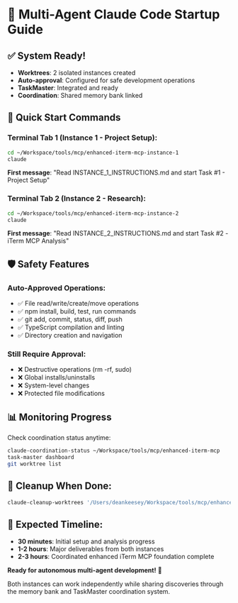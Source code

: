# 🚀 Multi-Agent Claude Code Startup Guide

## ✅ System Ready!
- **Worktrees**: 2 isolated instances created
- **Auto-approval**: Configured for safe development operations
- **TaskMaster**: Integrated and ready
- **Coordination**: Shared memory bank linked

## 🎯 Quick Start Commands

### Terminal Tab 1 (Instance 1 - Project Setup):
```bash
cd ~/Workspace/tools/mcp/enhanced-iterm-mcp-instance-1
claude
```
**First message**: "Read INSTANCE_1_INSTRUCTIONS.md and start Task #1 - Project Setup"

### Terminal Tab 2 (Instance 2 - Research):
```bash
cd ~/Workspace/tools/mcp/enhanced-iterm-mcp-instance-2  
claude
```
**First message**: "Read INSTANCE_2_INSTRUCTIONS.md and start Task #2 - iTerm MCP Analysis"

## 🛡️ Safety Features

### Auto-Approved Operations:
- ✅ File read/write/create/move operations
- ✅ npm install, build, test, run commands
- ✅ git add, commit, status, diff, push
- ✅ TypeScript compilation and linting
- ✅ Directory creation and navigation

### Still Require Approval:
- ❌ Destructive operations (rm -rf, sudo)
- ❌ Global installs/uninstalls
- ❌ System-level changes
- ❌ Protected file modifications

## 📊 Monitoring Progress

Check coordination status anytime:
```bash
claude-coordination-status ~/Workspace/tools/mcp/enhanced-iterm-mcp
task-master dashboard
git worktree list
```

## 🧹 Cleanup When Done:
```bash
claude-cleanup-worktrees '/Users/deankeesey/Workspace/tools/mcp/enhanced-iterm-mcp'
```

## 🎪 Expected Timeline:
- **30 minutes**: Initial setup and analysis progress
- **1-2 hours**: Major deliverables from both instances
- **2-3 hours**: Coordinated enhanced iTerm MCP foundation complete

**Ready for autonomous multi-agent development!** 🎉

Both instances can work independently while sharing discoveries through the memory bank and TaskMaster coordination system.

